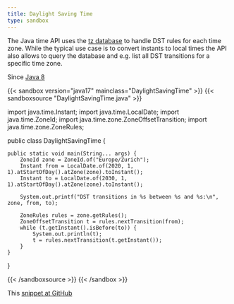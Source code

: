 ```yaml
---
title: Daylight Saving Time
type: sandbox
---
```


The Java time API uses the [tz
 database](https://en.wikipedia.org/wiki/Tz_database) to handle DST rules for
 each time zone. While the typical use case is to convert instants to local
 times the API also allows to query the database and e.g. list all DST
 transitions for a specific time zone.

Since [Java 8](/jdk/8/)

{{< sandbox version="java17" mainclass="DaylightSavingTime" >}}
{{< sandboxsource "DaylightSavingTime.java" >}}

import java.time.Instant;
import java.time.LocalDate;
import java.time.ZoneId;
import java.time.zone.ZoneOffsetTransition;
import java.time.zone.ZoneRules;

public class DaylightSavingTime {

	public static void main(String... args) {
		ZoneId zone = ZoneId.of("Europe/Zurich");
		Instant from = LocalDate.of(2020, 1, 1).atStartOfDay().atZone(zone).toInstant();
		Instant to = LocalDate.of(2030, 1, 1).atStartOfDay().atZone(zone).toInstant();

		System.out.printf("DST transitions in %s between %s and %s:\n", zone, from, to);

		ZoneRules rules = zone.getRules();
		ZoneOffsetTransition t = rules.nextTransition(from);
		while (t.getInstant().isBefore(to)) {
			System.out.println(t);
			t = rules.nextTransition(t.getInstant());
		}
	}

}

{{< /sandboxsource >}}
{{< /sandbox >}}

This [snippet at GitHub](https://github.com/marchof/io.javaalmanac.snippets/tree/master/src/main/java/io/javaalmanac/snippets/time/DaylightSavingTime.java)

